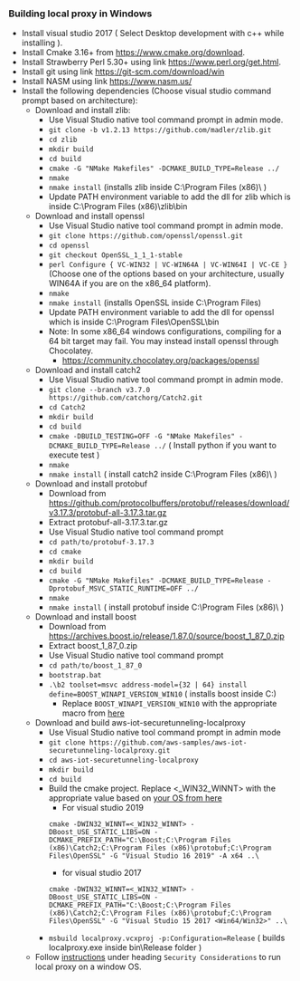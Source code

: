 ### Building local proxy in Windows
* Install visual studio 2017 ( Select Desktop development with c++ while installing ).
* Install Cmake 3.16+ from https://www.cmake.org/download.
* Install Strawberry Perl 5.30+ using link https://www.perl.org/get.html.
* Install git using link https://git-scm.com/download/win
* Install NASM using link https://www.nasm.us/
* Install the following dependencies (Choose visual studio command prompt based on architecture):
    * Download and install zlib:
        * Use Visual Studio native tool command prompt in admin mode.
        * `git clone -b v1.2.13 https://github.com/madler/zlib.git`
        * `cd zlib`
        * `mkdir build`
        * `cd build`
        * `cmake -G "NMake Makefiles" -DCMAKE_BUILD_TYPE=Release ../`
        * `nmake`
        * `nmake install` (installs zlib inside C:\Program Files (x86)\ )
        * Update PATH environment variable to add the dll for zlib which is inside C:\Program Files (x86)\zlib\bin
    * Download and install openssl
        * Use Visual Studio native tool command prompt in admin mode.
        * `git clone https://github.com/openssl/openssl.git`
        * `cd openssl`
        * `git checkout OpenSSL_1_1_1-stable`
        * `perl Configure { VC-WIN32 | VC-WIN64A | VC-WIN64I | VC-CE }` (Choose one of the options based on your architecture, usually WIN64A if you are on the x86_64 platform).
        * `nmake`
        * `nmake install` (installs OpenSSL inside C:\Program Files\)
        * Update PATH environment variable to add the dll for openssl which is inside C:\Program Files\OpenSSL\bin
        * Note: In some x86_64 windows configurations, compiling for a 64 bit target may fail. You may instead install openssl through Chocolatey.
          * https://community.chocolatey.org/packages/openssl
    * Download and install catch2
      * Use Visual Studio native tool command prompt in admin mode.
      * `git clone --branch v3.7.0 https://github.com/catchorg/Catch2.git`
      * `cd Catch2`
      * `mkdir build`
      * `cd build`
      * `cmake -DBUILD_TESTING=OFF -G "NMake Makefiles" -DCMAKE_BUILD_TYPE=Release ../` ( Install python if you want to execute test )
      * `nmake`
      * `nmake install` ( install catch2 inside C:\Program Files (x86)\ )
    * Download and install protobuf
        * Download from https://github.com/protocolbuffers/protobuf/releases/download/v3.17.3/protobuf-all-3.17.3.tar.gz
        * Extract protobuf-all-3.17.3.tar.gz
        * Use Visual Studio native tool command prompt
        * `cd path/to/protobuf-3.17.3`
        * `cd cmake`
        * `mkdir build`
        * `cd build`
        * `cmake -G "NMake Makefiles" -DCMAKE_BUILD_TYPE=Release -Dprotobuf_MSVC_STATIC_RUNTIME=OFF ../`
        * `nmake`
        * `nmake install` ( install protobuf inside C:\Program Files (x86)\ )
    * Download and install boost
        * Download from https://archives.boost.io/release/1.87.0/source/boost_1_87_0.zip
        * Extract boost_1_87_0.zip
        * Use Visual Studio native tool command prompt
        * `cd path/to/boost_1_87_0`
        * `bootstrap.bat`
        * `.\b2 toolset=msvc address-model={32 | 64} install define=BOOST_WINAPI_VERSION_WIN10` ( installs boost inside C:\)
            * Replace `BOOST_WINAPI_VERSION_WIN10` with the appropriate macro from [here](https://www.boost.org/doc/libs/develop/libs/winapi/doc/html/winapi/config.html)
    * Download and build aws-iot-securetunneling-localproxy
        * Use Visual Studio native tool command prompt in admin mode
        * `git clone https://github.com/aws-samples/aws-iot-securetunneling-localproxy.git`
        * `cd aws-iot-securetunneling-localproxy`
        * `mkdir build`
        * `cd build`
        * Build the cmake project. Replace <_WIN32_WINNT> with the appropriate value based on [your OS from here](https://docs.microsoft.com/en-us/cpp/porting/modifying-winver-and-win32-winnt?view=vs-2019)
            * For visual studio 2019
            ```
            cmake -DWIN32_WINNT=<_WIN32_WINNT> -DBoost_USE_STATIC_LIBS=ON -DCMAKE_PREFIX_PATH="C:\Boost;C:\Program Files (x86)\Catch2;C:\Program Files (x86)\protobuf;C:\Program Files\OpenSSL" -G "Visual Studio 16 2019" -A x64 ..\
            ```
            * for visual studio 2017
            ```
            cmake -DWIN32_WINNT=<_WIN32_WINNT> -DBoost_USE_STATIC_LIBS=ON -DCMAKE_PREFIX_PATH="C:\Boost;C:\Program Files (x86)\Catch2;C:\Program Files (x86)\protobuf;C:\Program Files\OpenSSL" -G "Visual Studio 15 2017 <Win64/Win32>" ..\
            ```
        * `msbuild localproxy.vcxproj -p:Configuration=Release` ( builds localproxy.exe inside bin\Release folder )
    * Follow [instructions](https://github.com/aws-samples/aws-iot-securetunneling-localproxy) under heading `Security Considerations` to run local proxy on a window OS.
